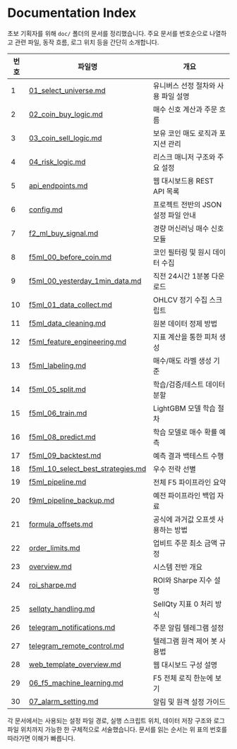 # Documentation Index

초보 기획자를 위해 `doc/` 폴더의 문서를 정리했습니다. 주요 문서를 번호순으로 나열하고 관련 파일, 동작 흐름, 로그 위치 등을 간단히 소개합니다.

| 번호 | 파일명 | 개요 |
| --- | --- | --- |
| 1 | [01_select_universe.md](01_select_universe.md) | 유니버스 선정 절차와 사용 파일 설명 |
| 2 | [02_coin_buy_logic.md](02_coin_buy_logic.md) | 매수 신호 계산과 주문 흐름 |
| 3 | [03_coin_sell_logic.md](03_coin_sell_logic.md) | 보유 코인 매도 로직과 포지션 관리 |
| 4 | [04_risk_logic.md](04_risk_logic.md) | 리스크 매니저 구조와 주요 설정 |
| 5 | [api_endpoints.md](api_endpoints.md) | 웹 대시보드용 REST API 목록 |
| 6 | [config.md](config.md) | 프로젝트 전반의 JSON 설정 파일 안내 |
| 7 | [f2_ml_buy_signal.md](f2_ml_buy_signal.md) | 경량 머신러닝 매수 신호 모듈 |
| 8 | [f5ml_00_before_coin.md](f5ml_00_before_coin.md) | 코인 필터링 및 원시 데이터 수집 |
| 9 | [f5ml_00_yesterday_1min_data.md](f5ml_00_yesterday_1min_data.md) | 직전 24시간 1분봉 다운로드 |
| 10 | [f5ml_01_data_collect.md](f5ml_01_data_collect.md) | OHLCV 정기 수집 스크립트 |
| 11 | [f5ml_data_cleaning.md](f5ml_data_cleaning.md) | 원본 데이터 정제 방법 |
| 12 | [f5ml_feature_engineering.md](f5ml_feature_engineering.md) | 지표 계산을 통한 피처 생성 |
| 13 | [f5ml_labeling.md](f5ml_labeling.md) | 매수/매도 라벨 생성 기준 |
| 14 | [f5ml_05_split.md](f5ml_05_split.md) | 학습/검증/테스트 데이터 분할 |
| 15 | [f5ml_06_train.md](f5ml_06_train.md) | LightGBM 모델 학습 절차 |
| 16 | [f5ml_08_predict.md](f5ml_08_predict.md) | 학습 모델로 매수 확률 예측 |
| 17 | [f5ml_09_backtest.md](f5ml_09_backtest.md) | 예측 결과 백테스트 수행 |
| 18 | [f5ml_10_select_best_strategies.md](f5ml_10_select_best_strategies.md) | 우수 전략 선별 |
| 19 | [f5ml_pipeline.md](f5ml_pipeline.md) | 전체 F5 파이프라인 요약 |
| 20 | [f9ml_pipeline_backup.md](f9ml_pipeline_backup.md) | 예전 파이프라인 백업 자료 |
| 21 | [formula_offsets.md](formula_offsets.md) | 공식에 과거값 오프셋 사용하는 방법 |
| 22 | [order_limits.md](order_limits.md) | 업비트 주문 최소 금액 규정 |
| 23 | [overview.md](overview.md) | 시스템 전반 개요 |
| 24 | [roi_sharpe.md](roi_sharpe.md) | ROI와 Sharpe 지수 설명 |
| 25 | [sellqty_handling.md](sellqty_handling.md) | SellQty 지표 0 처리 방식 |
| 26 | [telegram_notifications.md](telegram_notifications.md) | 주문 알림 텔레그램 설정 |
| 27 | [telegram_remote_control.md](telegram_remote_control.md) | 텔레그램 원격 제어 봇 사용법 |
| 28 | [web_template_overview.md](web_template_overview.md) | 웹 대시보드 구성 설명 |
| 29 | [06_f5_machine_learning.md](06_f5_machine_learning.md) | F5 전체 로직 한눈에 보기 |
| 30 | [07_alarm_setting.md](07_alarm_setting.md) | 알림 및 원격 설정 가이드 |

각 문서에서는 사용되는 설정 파일 경로, 실행 스크립트 위치, 데이터 저장 구조와 로그 파일 위치까지 가능한 한 구체적으로 서술했습니다. 문서를 읽는 순서는 위 표의 번호를 따라가면 이해가 빠릅니다.
